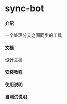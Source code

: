 # sync-bot

#### 介绍

一个处理分支之间同步的工具

#### 文档

[设计文档](docs/design.md)

#### 安装教程


#### 使用说明

#### 自测试说明

